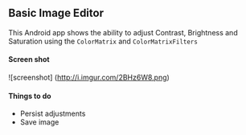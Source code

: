 Basic Image Editor
------------------

This Android app shows the ability to adjust Contrast, Brightness and Saturation using the `ColorMatrix` and `ColorMatrixFilters`

#### Screen shot

![screenshot] (http://i.imgur.com/2BHz6W8.png)

#### Things to do

- Persist adjustments
- Save image
